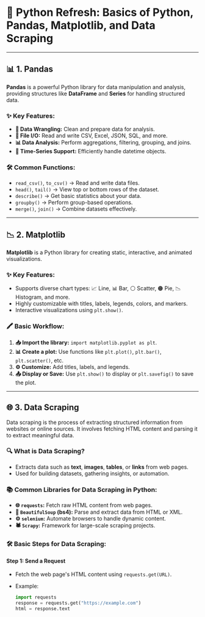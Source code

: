 # 🐍 Python Refresh: Basics of Python, Pandas, Matplotlib, and Data Scraping

---

## 📊 **1. Pandas**

**Pandas** is a powerful Python library for data manipulation and analysis, providing structures like **DataFrame** and **Series** for handling structured data.

### ✨ **Key Features:**

- **🔄 Data Wrangling:** Clean and prepare data for analysis.
- **📂 File I/O:** Read and write CSV, Excel, JSON, SQL, and more.
- **📊 Data Analysis:** Perform aggregations, filtering, grouping, and joins.
- **📅 Time-Series Support:** Efficiently handle datetime objects.

### 🛠️ **Common Functions:**

- `read_csv()`, `to_csv()` → Read and write data files.
- `head()`, `tail()` → View top or bottom rows of the dataset.
- `describe()` → Get basic statistics about your data.
- `groupby()` → Perform group-based operations.
- `merge()`, `join()` → Combine datasets effectively.

---

## 📉 **2. Matplotlib**

**Matplotlib** is a Python library for creating static, interactive, and animated visualizations.

### ✨ **Key Features:**

- Supports diverse chart types: 📈 Line, 📊 Bar, ⚪ Scatter, 🟠 Pie, 📉 Histogram, and more.
- Highly customizable with titles, labels, legends, colors, and markers.
- Interactive visualizations using `plt.show()`.

### 🖍️ **Basic Workflow:**

1. **📥 Import the library:** `import matplotlib.pyplot as plt`.
2. **📊 Create a plot:** Use functions like `plt.plot()`, `plt.bar()`, `plt.scatter()`, etc.
3. **⚙️ Customize:** Add titles, labels, and legends.
4. **📤 Display or Save:** Use `plt.show()` to display or `plt.savefig()` to save the plot.

---

## 🌐 **3. Data Scraping**

Data scraping is the process of extracting structured information from websites or online sources. It involves fetching HTML content and parsing it to extract meaningful data.

### 🔍 **What is Data Scraping?**

- Extracts data such as **text**, **images**, **tables**, or **links** from web pages.
- Used for building datasets, gathering insights, or automation.

### 📚 **Common Libraries for Data Scraping in Python:**

- **🌐 `requests`:** Fetch raw HTML content from web pages.
- **🧼 `BeautifulSoup` (bs4):** Parse and extract data from HTML or XML.
- **⚙️ `selenium`:** Automate browsers to handle dynamic content.
- **🕷️ `Scrapy`:** Framework for large-scale scraping projects.

### 🛠️ **Basic Steps for Data Scraping:**

#### **Step 1: Send a Request**

- Fetch the web page's HTML content using `requests.get(URL)`.
- Example:

  ```python
  import requests
  response = requests.get("https://example.com")
  html = response.text
